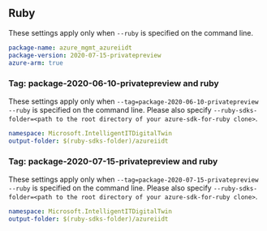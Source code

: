 ## Ruby

These settings apply only when `--ruby` is specified on the command line.

```yaml
package-name: azure_mgmt_azureiidt
package-version: 2020-07-15-privatepreview
azure-arm: true
```

### Tag: package-2020-06-10-privatepreview and ruby

These settings apply only when `--tag=package-2020-06-10-privatepreview --ruby` is specified on the command line.
Please also specify `--ruby-sdks-folder=<path to the root directory of your azure-sdk-for-ruby clone>`.

```yaml $(tag) == 'package-2020-06-10-privatepreview' && $(ruby)
namespace: Microsoft.IntelligentITDigitalTwin
output-folder: $(ruby-sdks-folder)/azureiidt
```

### Tag: package-2020-07-15-privatepreview and ruby

These settings apply only when `--tag=package-2020-07-15-privatepreview --ruby` is specified on the command line.
Please also specify `--ruby-sdks-folder=<path to the root directory of your azure-sdk-for-ruby clone>`.

```yaml $(tag) == 'package-2020-07-15-privatepreview' && $(ruby)
namespace: Microsoft.IntelligentITDigitalTwin
output-folder: $(ruby-sdks-folder)/azureiidt
```
